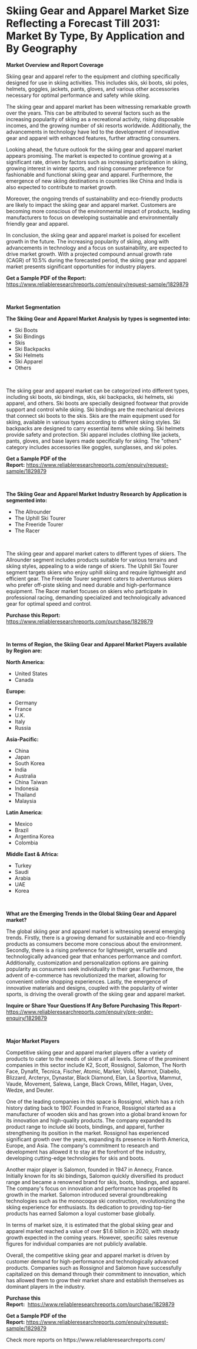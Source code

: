 <p><h1>Skiing Gear and Apparel Market Size Reflecting a Forecast Till 2031: Market By Type, By Application and By Geography</h1></p><p><strong>Market Overview and Report Coverage</strong></p>
<p><p>Skiing gear and apparel refer to the equipment and clothing specifically designed for use in skiing activities. This includes skis, ski boots, ski poles, helmets, goggles, jackets, pants, gloves, and various other accessories necessary for optimal performance and safety while skiing.</p><p>The skiing gear and apparel market has been witnessing remarkable growth over the years. This can be attributed to several factors such as the increasing popularity of skiing as a recreational activity, rising disposable incomes, and the growing number of ski resorts worldwide. Additionally, the advancements in technology have led to the development of innovative gear and apparel with enhanced features, further attracting consumers.</p><p>Looking ahead, the future outlook for the skiing gear and apparel market appears promising. The market is expected to continue growing at a significant rate, driven by factors such as increasing participation in skiing, growing interest in winter sports, and rising consumer preference for fashionable and functional skiing gear and apparel. Furthermore, the emergence of new skiing destinations in countries like China and India is also expected to contribute to market growth.</p><p>Moreover, the ongoing trends of sustainability and eco-friendly products are likely to impact the skiing gear and apparel market. Customers are becoming more conscious of the environmental impact of products, leading manufacturers to focus on developing sustainable and environmentally friendly gear and apparel.</p><p>In conclusion, the skiing gear and apparel market is poised for excellent growth in the future. The increasing popularity of skiing, along with advancements in technology and a focus on sustainability, are expected to drive market growth. With a projected compound annual growth rate (CAGR) of 10.5% during the forecasted period, the skiing gear and apparel market presents significant opportunities for industry players.</p></p>
<p><strong>Get a Sample PDF of the Report:</strong> <a href="https://www.reliableresearchreports.com/enquiry/request-sample/1829879">https://www.reliableresearchreports.com/enquiry/request-sample/1829879</a></p>
<p>&nbsp;</p>
<p><strong>Market Segmentation</strong></p>
<p><strong>The Skiing Gear and Apparel Market Analysis by types is segmented into:</strong></p>
<p><ul><li>Ski Boots</li><li>Ski Bindings</li><li>Skis</li><li>Ski Backpacks</li><li>Ski Helmets</li><li>Ski Apparel</li><li>Others</li></ul></p>
<p>&nbsp;</p>
<p><p>The skiing gear and apparel market can be categorized into different types, including ski boots, ski bindings, skis, ski backpacks, ski helmets, ski apparel, and others. Ski boots are specially designed footwear that provide support and control while skiing. Ski bindings are the mechanical devices that connect ski boots to the skis. Skis are the main equipment used for skiing, available in various types according to different skiing styles. Ski backpacks are designed to carry essential items while skiing. Ski helmets provide safety and protection. Ski apparel includes clothing like jackets, pants, gloves, and base layers made specifically for skiing. The "others" category includes accessories like goggles, sunglasses, and ski poles.</p></p>
<p><strong>Get a Sample PDF of the Report:</strong>&nbsp;<a href="https://www.reliableresearchreports.com/enquiry/request-sample/1829879">https://www.reliableresearchreports.com/enquiry/request-sample/1829879</a></p>
<p>&nbsp;</p>
<p><strong>The Skiing Gear and Apparel Market Industry Research by Application is segmented into:</strong></p>
<p><ul><li>The Allrounder</li><li>The Uphill Ski Tourer</li><li>The Freeride Tourer</li><li>The Racer</li></ul></p>
<p>&nbsp;</p>
<p><p>The skiing gear and apparel market caters to different types of skiers. The Allrounder segment includes products suitable for various terrains and skiing styles, appealing to a wide range of skiers. The Uphill Ski Tourer segment targets skiers who enjoy uphill skiing and require lightweight and efficient gear. The Freeride Tourer segment caters to adventurous skiers who prefer off-piste skiing and need durable and high-performance equipment. The Racer market focuses on skiers who participate in professional racing, demanding specialized and technologically advanced gear for optimal speed and control.</p></p>
<p><strong>Purchase this Report:</strong>&nbsp; <a href="https://www.reliableresearchreports.com/purchase/1829879">https://www.reliableresearchreports.com/purchase/1829879</a></p>
<p>&nbsp;</p>
<p><strong>In terms of Region, the Skiing Gear and Apparel Market Players available by Region are:</strong></p>
<p>
    <p> <strong> North America: </strong>
        <ul>
            <li>United States</li>
            <li>Canada</li>
        </ul>
        </p> 
    <p> <strong> Europe: </strong>
        <ul>
            <li>Germany</li>
            <li>France</li>
            <li>U.K.</li>
            <li>Italy</li>
            <li>Russia</li>
        </ul>
        </p> 
    <p> <strong> Asia-Pacific: </strong>
        <ul>
            <li>China</li>
            <li>Japan</li>
            <li>South Korea</li>
            <li>India</li>
            <li>Australia</li>
            <li>China Taiwan</li>
            <li>Indonesia</li>
            <li>Thailand</li>
            <li>Malaysia</li>
        </ul>
        </p> 
    <p> <strong> Latin America: </strong>
        <ul>
            <li>Mexico</li>
            <li>Brazil</li>
            <li>Argentina Korea</li>
            <li>Colombia</li>
        </ul>
        </p> 
    <p> <strong> Middle East & Africa: </strong>
        <ul>
            <li>Turkey</li>
            <li>Saudi</li>
            <li>Arabia</li>
            <li>UAE</li>
            <li>Korea</li>
        </ul>
    </p>
    </p>
<p>&nbsp;</p>
<p><strong>What are the Emerging Trends in the Global Skiing Gear and Apparel market?</strong></p>
<p><p>The global skiing gear and apparel market is witnessing several emerging trends. Firstly, there is a growing demand for sustainable and eco-friendly products as consumers become more conscious about the environment. Secondly, there is a rising preference for lightweight, versatile and technologically advanced gear that enhances performance and comfort. Additionally, customization and personalization options are gaining popularity as consumers seek individuality in their gear. Furthermore, the advent of e-commerce has revolutionized the market, allowing for convenient online shopping experiences. Lastly, the emergence of innovative materials and designs, coupled with the popularity of winter sports, is driving the overall growth of the skiing gear and apparel market.</p></p>
<p><strong>Inquire or Share Your Questions If Any Before Purchasing This Report</strong>- <a href="https://www.reliableresearchreports.com/enquiry/pre-order-enquiry/1829879">https://www.reliableresearchreports.com/enquiry/pre-order-enquiry/1829879</a></p>
<p>&nbsp;</p>
<p><strong>Major Market Players</strong></p>
<p><p>Competitive skiing gear and apparel market players offer a variety of products to cater to the needs of skiers of all levels. Some of the prominent companies in this sector include K2, Scott, Rossignol, Salomon, The North Face, Dynafit, Tecnica, Fischer, Atomic, Marker, Volkl, Marmot, Diabello, Blizzard, Arcteryx, Dynastar, Black Diamond, Elan, La Sportiva, Mammut, Vaude, Movement, Salewa, Lange, Black Crows, Millet, Hagan, Uvex, Wedze, and Deuter.</p><p>One of the leading companies in this space is Rossignol, which has a rich history dating back to 1907. Founded in France, Rossignol started as a manufacturer of wooden skis and has grown into a global brand known for its innovation and high-quality products. The company expanded its product range to include ski boots, bindings, and apparel, further strengthening its position in the market. Rossignol has experienced significant growth over the years, expanding its presence in North America, Europe, and Asia. The company's commitment to research and development has allowed it to stay at the forefront of the industry, developing cutting-edge technologies for skis and boots.</p><p>Another major player is Salomon, founded in 1947 in Annecy, France. Initially known for its ski bindings, Salomon quickly diversified its product range and became a renowned brand for skis, boots, bindings, and apparel. The company's focus on innovation and performance has propelled its growth in the market. Salomon introduced several groundbreaking technologies such as the monocoque ski construction, revolutionizing the skiing experience for enthusiasts. Its dedication to providing top-tier products has earned Salomon a loyal customer base globally.</p><p>In terms of market size, it is estimated that the global skiing gear and apparel market reached a value of over $1.6 billion in 2020, with steady growth expected in the coming years. However, specific sales revenue figures for individual companies are not publicly available.</p><p>Overall, the competitive skiing gear and apparel market is driven by customer demand for high-performance and technologically advanced products. Companies such as Rossignol and Salomon have successfully capitalized on this demand through their commitment to innovation, which has allowed them to grow their market share and establish themselves as dominant players in the industry.</p></p>
<p><strong>Purchase this Report:</strong>&nbsp;&nbsp;<a href="https://www.reliableresearchreports.com/purchase/1829879">https://www.reliableresearchreports.com/purchase/1829879</a></p>
<p></p>
<p><strong>Get a Sample PDF of the Report:</strong>&nbsp;<a href="https://www.reliableresearchreports.com/enquiry/request-sample/1829879">https://www.reliableresearchreports.com/enquiry/request-sample/1829879</a></p>
<p>Check more reports on https://www.reliableresearchreports.com/</p>